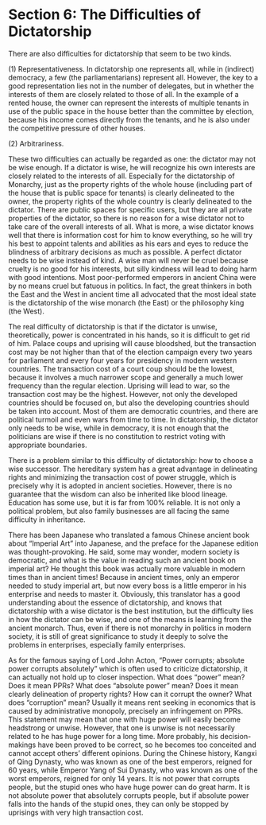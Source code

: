 # Section 6: The Difficulties of Dictatorship

There are also difficulties for dictatorship that seem to be two kinds.

(1) Representativeness. In dictatorship one represents all, while in (indirect) democracy, a few (the parliamentarians) represent all. However, the key to a good representation lies not in the number of delegates, but in whether the interests of them are closely related to those of all. In the example of a rented house, the owner can represent the interests of multiple tenants in use of the public space in the house better than the committee by election, because his income comes directly from the tenants, and he is also under the competitive pressure of other houses.

(2) Arbitrariness.

These two difficulties can actually be regarded as one: the dictator may not be wise enough. If a dictator is wise, he will recognize his own interests are closely related to the interests of all. Especially for the dictatorship of Monarchy, just as the property rights of the whole house (including part of the house that is public space for tenants) is clearly delineated to the owner, the property rights of the whole country is clearly delineated to the dictator. There are public spaces for specific users, but they are all private properties of the dictator, so there is no reason for a wise dictator not to take care of the overall interests of all. What is more, a wise dictator knows well that there is information cost for him to know everything, so he will try his best to appoint talents and abilities as his ears and eyes to reduce the blindness of arbitrary decisions as much as possible. A perfect dictator needs to be wise instead of kind. A wise man will never be cruel because cruelty is no good for his interests, but silly kindness will lead to doing harm with good intentions. Most poor-performed emperors in ancient China were by no means cruel but fatuous in politics. In fact, the great thinkers in both the East and the West in ancient time all advocated that the most ideal state is the dictatorship of the wise monarch (the East) or the philosophy king (the West).

The real difficulty of dictatorship is that if the dictator is unwise, theoretically, power is concentrated in his hands, so it is difficult to get rid of him. Palace coups and uprising will cause bloodshed, but the transaction cost may be not higher than that of the election campaign every two years for parliament and every four years for presidency in modern western countries. The transaction cost of a court coup should be the lowest, because it involves a much narrower scope and generally a much lower frequency than the regular election. Uprising will lead to war, so the transaction cost may be the highest. However, not only the developed countries should be focused on, but also the developing countries should be taken into account. Most of them are democratic countries, and there are political turmoil and even wars from time to time. In dictatorship, the dictator only needs to be wise, while in democracy, it is not enough that the politicians are wise if there is no constitution to restrict voting with appropriate boundaries.

There is a problem similar to this difficulty of dictatorship: how to choose a wise successor. The hereditary system has a great advantage in delineating rights and minimizing the transaction cost of power struggle, which is precisely why it is adopted in ancient societies. However, there is no guarantee that the wisdom can also be inherited like blood lineage. Education has some use, but it is far from 100% reliable. It is not only a political problem, but also family businesses are all facing the same difficulty in inheritance.

There has been Japanese who translated a famous Chinese ancient book about “Imperial Art” into Japanese, and the preface for the Japanese edition was thought-provoking. He said, some may wonder, modern society is democratic, and what is the value in reading such an ancient book on imperial art? He thought this book was actually more valuable in modern times than in ancient times! Because in ancient times, only an emperor needed to study imperial art, but now every boss is a little emperor in his enterprise and needs to master it. Obviously, this translator has a good understanding about the essence of dictatorship, and knows that dictatorship with a wise dictator is the best institution, but the difficulty lies in how the dictator can be wise, and one of the means is learning from the ancient monarch. Thus, even if there is not monarchy in politics in modern society, it is still of great significance to study it deeply to solve the problems in enterprises, especially family enterprises.

As for the famous saying of Lord John Acton, “Power corrupts; absolute power corrupts absolutely” which is often used to criticize dictatorship, it can actually not hold up to closer inspection. What does “power” mean? Does it mean PPRs? What does “absolute power” mean? Does it mean clearly delineation of property rights? How can it corrupt the owner? What does “corruption” mean? Usually it means rent seeking in economics that is caused by administrative monopoly, precisely an infringement on PPRs. This statement may mean that one with huge power will easily become headstrong or unwise. However, that one is unwise is not necessarily related to he has huge power for a long time. More probably, his decision-makings have been proved to be correct, so he becomes too conceited and cannot accept others’ different opinions. During the Chinese history, Kangxi of Qing Dynasty, who was known as one of the best emperors, reigned for 60 years, while Emperor Yang of Sui Dynasty, who was known as one of the worst emperors, reigned for only 14 years. It is not power that corrupts people, but the stupid ones who have huge power can do great harm. It is not absolute power that absolutely corrupts people, but if absolute power falls into the hands of the stupid ones, they can only be stopped by uprisings with very high transaction cost.
